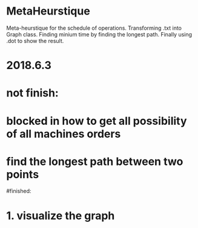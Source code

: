# MetaHeurstique
Meta-heurstique for the schedule of operations. Transforming .txt into Graph class. Finding minium time by finding the longest path. Finally using .dot to show the result.

# 2018.6.3
# not finish:
# blocked in how to get all possibility of all machines orders
# find the longest path between two points

#finished:
# 1. visualize the graph

